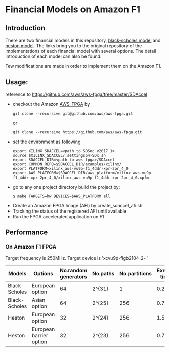 # Financial Models on Amazon F1
## Introduction
There are two financial models in this repository, [black-scholes model](https://github.com/KitAway/BlackScholes_MonteCarlo) and [heston model](https://github.com/KitAway/HestonModel_MonteCarlo). The links bring you to the original repository of the implementations of each financial model with several options. The detail introduction of each model can also be found. 

Few modifications are made in order to implement them on the Amazon F1.  

## Usage: 
reference to https://github.com/aws/aws-fpga/tree/master/SDAccel
- checkout the Amazon [AWS-FPGA](https://github.com/aws/aws-fpga) by
    ```
    git clone --recursive git@github.com:aws/aws-fpga.git
    ```
  or
    ```
    git clone --recursive https://github.com/aws/aws-fpga.git
    ```
- set the environment as following
  ```
  export XILINX_SDACCEL=<path to SDSoc v2017.1>
  source $XILINX_SDACCEL/.settings64-SDx.sh
  export SDACCEL_DIR=<path to aws-fpga>/SDAccel
  export COMMON_REPO=$SDACCEL_DIR/examples/xilinx/
  export PLATFORM=xilinx_aws-vu9p-f1_4ddr-xpr-2pr_4_0
  export AWS_PLATFORM=$SDACCEL_DIR/aws_platform/xilinx_aws-vu9p-f1_4ddr-xpr-2pr_4_0/xilinx_aws-vu9p-f1_4ddr-xpr-2pr_4_0.xpfm
  ```
- go to any one project directory build the project by:
  ```
  $ make TARGETS=hw DEVICES=$AWS_PLATFORM all
  ```
 - Create an Amazon FPGA Image (AFI) by create_sdaccel_afi.sh
 - Tracking the status of the registered AFI until available
 - Run the FPGA accelerated application on F1

## Performance

### On Amazon F1 FPGA
Target frequency is 250MHz. 
Target device is 'xcvu9p-flgb2104-2-i'

| Models | Options | No.random generators | No.paths | No.partitions | Execution time[s]| Theoretical estimation[s] | LUT | LUTMem | REG | BRAM | DSP | 
|-|-|-|-|-|-|-|-|-|-|-| -|
| Black-Scholes | European option |64|2^{31}|1|0.2|0.14|25% |2.7%|13% |19% | 43%|
| Black-Scholes | Asian option |64|2^{25}| 256|0.74|0.55|25%|2.2%|13%|19%|43%|
| Heston | European option |32|2^{24}|256|1.52|1.14|15% |2.2%|8.2%|8.2%| 26%|
| Heston | European barrier option |32|2^{23}|256|0.75|0.56|14%|2.3%|7.8%|8.0%|26%|
